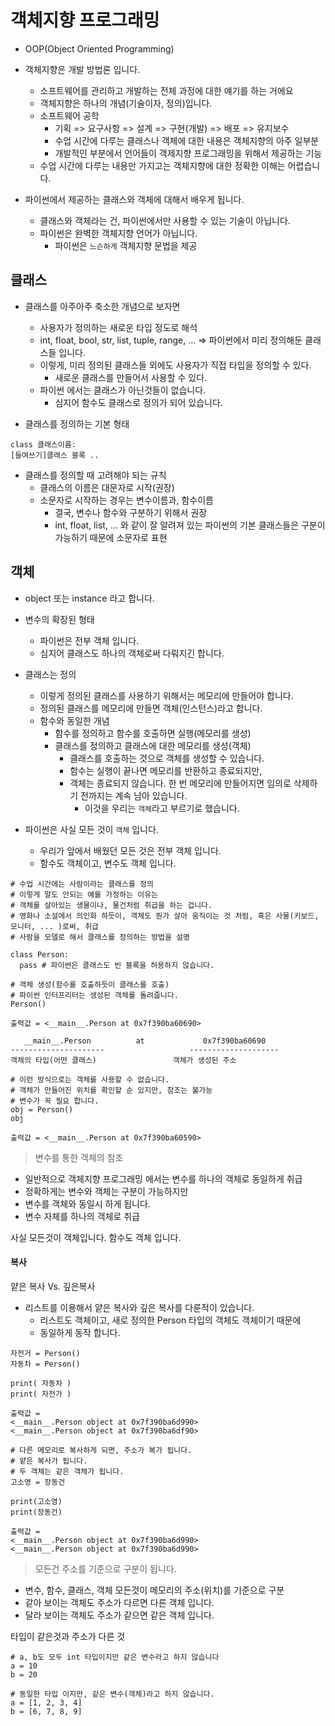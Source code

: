 # 객체지향 프로그래밍
- OOP(Object Oriented Programming)
- 객체지향은 개발 방법론 입니다. 
  - 소프트웨어를 관리하고 개발하는 전체 과정에 대한 얘기를 하는 거에요
  - 객체지향은 하나의 개념(기술이자, 정의)입니다.
  - 소프트웨어 공학
    - 기획 => 요구사항 => 설계 => 구현(개발) => 배포 => 유지보수
    - 수업 시간에 다루는 클래스나 객체에 대한 내용은 객체지향의 아주 일부분
    - 개발적인 부분에서 언어들이 객제지향 프로그래밍을 위해서 제공하는 기능
  - 수업 시간에 다루는 내용만 가지고는 객체지향에 대한 정확한 이해는 어렵습니다. 

- 파이썬에서 제공하는 클래스와 객체에 대해서 배우게 됩니다. 
  - 클래스와 객체라는 건, 파이썬에서만 사용할 수 있는 기술이 아닙니다.
  - 파이썬은 완벽한 객체지향 언어가 아닙니다.
    - 파이썬은 `느슨하게` 객체지향 문법을 제공

## 클래스
- 클래스를 아주아주 축소한 개념으로 보자면 
  - 사용자가 정의하는 새로운 타입 정도로 해석
  - int, float, bool, str, list, tuple, range, ... => 파이썬에서 미리 정의해둔 클래스들 입니다. 
  - 이렇게, 미리 정의된 클래스들 외에도 사용자가 직접 타입을 정의할 수 있다. 
    - 새로운 클래스를 만들어서 사용할 수 있다. 
  - 파이썬 에서는 클래스가 아닌것들이 없습니다. 
    - 심지어 함수도 클래스로 정의가 되어 있습니다. 

- 클래스를 정의하는 기본 형태

```
class 클래스이름: 
[들여쓰기]클래스 블록 .. 
```

- 클래스를 정의할 때 고려해야 되는 규칙
  - 클래스의 이름은 대문자로 시작(권장)
  - 소문자로 시작하는 경우는 변수이름과, 함수이름
    - 결국, 변수나 함수와 구분하기 위해서 권장
    - int, float, list, ... 와 같이 잘 알려져 있는 파이썬의 기본 클래스들은 구분이 가능하기 때문에 소문자로 표현

## 객체
- object 또는 instance 라고 합니다. 
- 변수의 확장된 형태
  - 파이썬은 전부 객체 입니다. 
  - 심지어 클래스도 하나의 객체로써 다뤄지긴 합니다.
- 클래스는 정의
  - 이렇게 정의된 클래스를 사용하기 위해서는 메모리에 만들어야 합니다. 
  - 정의된 클래스를 메모리에 만들면 객체(인스턴스)라고 합니다. 
  - 함수와 동일한 개념
    - 함수를 정의하고 함수를 호출하면 실행(메모리를 생성)
    - 클래스를 정의하고 클래스에 대한 메모리를 생성(객체)
      - 클래스를 호출하는 것으로 객체를 생성할 수 있습니다. 
      - 함수는 실행이 끝나면 메모리를 반환하고 종료되지만,
      - 객체는 종료되지 않습니다. 한 번 메모리에 만들어지면 임의로 삭제하기 전까지는 계속 남아 있습니다. 
        - 이것을 우리는 `객체`라고 부르기로 했습니다. 

- 파이썬은 사실 모든 것이 `객체` 입니다. 
  - 우리가 앞에서 배웠던 모든 것은 전부 객체 입니다. 
  - 함수도 객체이고, 변수도 객체 입니다. 

```
# 수업 시간에는 사람이라는 클래스를 정의
# 이렇게 말도 안되는 예를 가정하는 이유는
# 객체를 살아있는 생물이나, 물건처럼 취급을 하는 겁니다.
# 영화나 소설에서 의인화 하듯이, 객체도 뭔가 살아 움직이는 것 처럼, 혹은 사물(키보드, 모니터, ... )로써, 취급
# 사람을 모델로 해서 클래스를 정의하는 방법을 설명

class Person:
  pass # 파이썬은 클래스도 빈 블록을 허용하지 않습니다. 

# 객체 생성(함수를 호출하듯이 클래스를 호출)
# 파이썬 인터프리터는 생성된 객체를 돌려줍니다. 
Person()

출력값 = <__main__.Person at 0x7f390ba60690>

   __main__.Person          at             0x7f390ba60690
---------------------                   --------------------
객체의 타입(어떤 클래스)                 객체가 생성된 주소

# 이런 방식으로는 객체를 사용할 수 없습니다.
# 객체가 만들어진 위치를 확인할 순 있지만, 참조는 불가능
# 변수가 꼭 필요 합니다. 
obj = Person()
obj

출력값 = <__main__.Person at 0x7f390ba60590>
```
> 변수를 통한 객체의 참조
  - 일반적으로 객체지향 프로그래밍 에서는 변수를 하나의 객체로 동일하게 취급
  - 정확하게는 변수와 객체는 구분이 가능하지만
  - 변수를 객체와 동일시 하게 됩니다. 
  - 변수 자체를 하나의 객체로 취급

사실 모든것이 객체입니다.
함수도 객체 입니다.

#### 복사
얕은 복사 Vs. 깊은복사
- 리스트를 이용해서 얕은 복사와 깊은 복사를 다룬적이 있습니다. 
  - 리스트도 객체이고, 새로 정의한 Person 타입의 객체도 객체이기 때문에
  - 동일하게 동작 합니다. 

```
자전거 = Person()
자동차 = Person()

print( 자동차 )
print( 자전가 )

출력값 = 
<__main__.Person object at 0x7f390ba6d990>
<__main__.Person object at 0x7f390ba6df90>

# 다른 메모리로 복사하게 되면, 주소가 복가 됩니다. 
# 얕은 복사가 됩니다. 
# 두 객체는 같은 객체가 됩니다. 
고소영 = 장동건

print(고소영)
print(장동건)

출력값 = 
<__main__.Person object at 0x7f390ba6d990>
<__main__.Person object at 0x7f390ba6d990>
```

> 모든건 주소를 기준으로 구분이 됩니다. 
  - 변수, 함수, 클래스, 객체 모든것이 메모리의 주소(위치)를 기준으로 구분
  - 같아 보이는 객체도 주소가 다르면 다른 객체 입니다. 
  - 달라 보이는 객체도 주소가 같으면 같은 객체 입니다. 

타입이 같은것과 주소가 다른 것

```
# a, b도 모두 int 타입이지만 같은 변수라고 하지 않습니다
a = 10
b = 20

# 동일한 타입 이지만, 같은 변수(객체)라고 하지 않습니다.
a = [1, 2, 3, 4]
b = [6, 7, 8, 9]
```